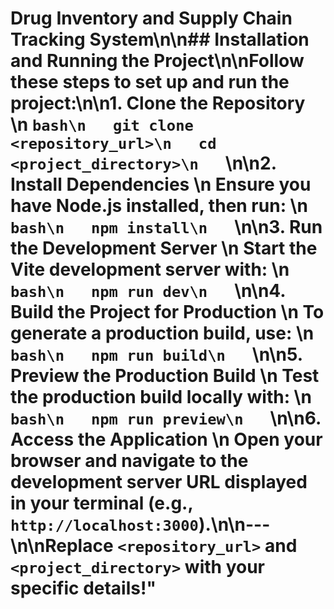 # Drug Inventory and Supply Chain Tracking System\n\n## Installation and Running the Project\n\nFollow these steps to set up and run the project:\n\n1. **Clone the Repository**  \n   ```bash\n   git clone <repository_url>\n   cd <project_directory>\n   ```\n\n2. **Install Dependencies**  \n   Ensure you have Node.js installed, then run:  \n   ```bash\n   npm install\n   ```\n\n3. **Run the Development Server**  \n   Start the Vite development server with:  \n   ```bash\n   npm run dev\n   ```\n\n4. **Build the Project for Production**  \n   To generate a production build, use:  \n   ```bash\n   npm run build\n   ```\n\n5. **Preview the Production Build**  \n   Test the production build locally with:  \n   ```bash\n   npm run preview\n   ```\n\n6. **Access the Application**  \n   Open your browser and navigate to the development server URL displayed in your terminal (e.g., `http://localhost:3000`).\n\n---\n\nReplace `<repository_url>` and `<project_directory>` with your specific details!"
